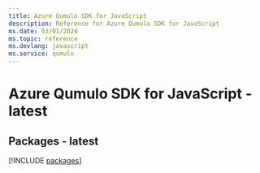 ```yaml
---
title: Azure Qumulo SDK for JavaScript
description: Reference for Azure Qumulo SDK for JavaScript
ms.date: 03/01/2024
ms.topic: reference
ms.devlang: javascript
ms.service: qumulo
---
```

# Azure Qumulo SDK for JavaScript - latest
## Packages - latest
[!INCLUDE [packages](qumulo-index.md)]